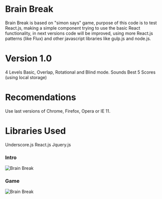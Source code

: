 # Brain Break
Brain Break is based on "simon says" game, purpose of this code is to test React.js, making a simple component trying to use the
basic React functionality, in next versions code will be improved, using more React.js patterns (like Flux) and other javascript
libraries like gulp.js and node.js.

# Version 1.0
4 Levels
Basic, Overlap, Rotational and Blind mode.
Sounds
Best 5 Scores (using local storage)

# Recomendations
Use last versions of Chrome, Firefox, Opera or IE 11.

# Libraries Used
Underscore.js
React.js
Jquery.js

### Intro
![Brain Break](http://i.imgur.com/onA3k27.png)

### Game
![Brain Break](http://i.imgur.com/qQiJbBG.png)
